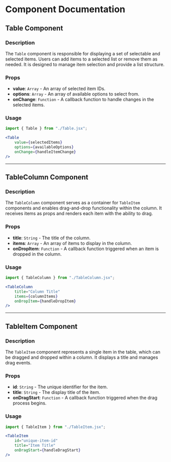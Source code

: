
# Component Documentation

## Table Component

### Description
The `Table` component is responsible for displaying a set of selectable and selected items. Users can add items to a selected list or remove them as needed. It is designed to manage item selection and provide a list structure.

### Props
- **value**: `Array` - An array of selected item IDs.
- **options**: `Array` - An array of available options to select from.
- **onChange**: `Function` - A callback function to handle changes in the selected items.

### Usage
```jsx
import { Table } from "./Table.jsx";

<Table
    value={selectedItems}
    options={availableOptions}
    onChange={handleItemChange}
/>
```

---

## TableColumn Component

### Description
The `TableColumn` component serves as a container for `TableItem` components and enables drag-and-drop functionality within the column. It receives items as props and renders each item with the ability to drag.

### Props
- **title**: `String` - The title of the column.
- **items**: `Array` - An array of items to display in the column.
- **onDropItem**: `Function` - A callback function triggered when an item is dropped in the column.

### Usage
```jsx
import { TableColumn } from "./TableColumn.jsx";

<TableColumn
    title="Column Title"
    items={columnItems}
    onDropItem={handleDropItem}
/>
```

---

## TableItem Component

### Description
The `TableItem` component represents a single item in the table, which can be dragged and dropped within a column. It displays a title and manages drag events.

### Props
- **id**: `String` - The unique identifier for the item.
- **title**: `String` - The display title of the item.
- **onDragStart**: `Function` - A callback function triggered when the drag process begins.

### Usage
```jsx
import { TableItem } from "./TableItem.jsx";

<TableItem
    id="unique-item-id"
    title="Item Title"
    onDragStart={handleDragStart}
/>
```
